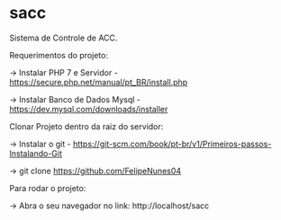 # sacc
Sistema de Controle de ACC.

Requerimentos do projeto:

-> Instalar PHP 7  e Servidor - https://secure.php.net/manual/pt_BR/install.php

-> Instalar Banco de Dados Mysql - https://dev.mysql.com/downloads/installer

Clonar Projeto dentro da raiz do servidor: 

-> Instalar o git - https://git-scm.com/book/pt-br/v1/Primeiros-passos-Instalando-Git

-> git clone https://github.com/FelipeNunes04

Para rodar o projeto:

-> Abra o seu navegador no link: http://localhost/sacc
